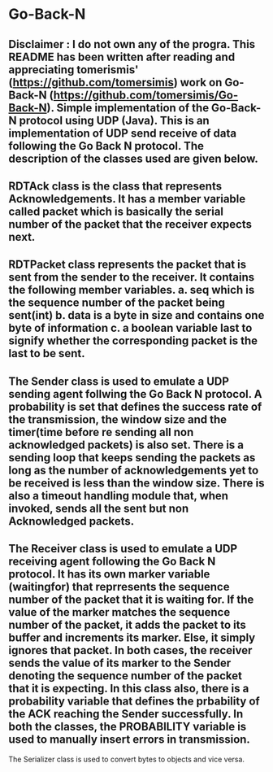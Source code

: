# Go-Back-N
Disclaimer : I do not own any of the progra. This README has been written after reading and appreciating tomerismis' (https://github.com/tomersimis) work on Go-Back-N (https://github.com/tomersimis/Go-Back-N).
Simple implementation of the Go-Back-N protocol using UDP (Java).
This is an implementation of UDP send receive of data following the Go Back N protocol.
The description of the classes used are given below.
-------------------------------------------------------------------
RDTAck class is the class that represents Acknowledgements. It has a member variable called packet which is basically the serial number of the packet that the receiver expects next.
-------------------------------------------------------------------
RDTPacket class represents the packet that is sent from the sender  to the receiver. It contains the following member variables.
a. seq which is the sequence number of the packet being sent(int)
b. data is a byte in size and contains one byte of information
c. a boolean variable last to signify whether the corresponding packet is the last to be sent.
-------------------------------------------------------------------
The Sender class is used to emulate a UDP sending agent follwing the Go Back N protocol. 
A probability is set that defines the success rate of the transmission, the window size and the timer(time before re sending all non acknowledged packets) is also set.
There is a sending loop that keeps sending the packets as long as the number of acknowledgements yet to be received is less than the window size.
There is also a timeout handling module that, when invoked, sends all the sent but non Acknowledged packets.
-------------------------------------------------------------------
The Receiver class is used to emulate a UDP receiving agent following the Go Back N protocol.
It has its own marker variable (waitingfor) that reprresents the sequence number of the packet that it is waiting for. If the value of the marker matches the sequence number of the packet, it adds the packet to its buffer and increments its marker. Else, it simply ignores that packet. In both cases, the receiver sends the value of its marker to the Sender denoting the sequence number of the packet that it is expecting.
In this class also, there is a probability variable that defines the prbability of the ACK reaching the Sender successfully. In both the classes, the PROBABILITY variable is used to manually insert errors in transmission.
-------------------------------------------------------------------
The Serializer class is used to convert bytes to objects and vice versa.

